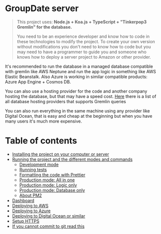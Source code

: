 # GroupDate server

> This project uses: **Node.js + Koa.js + TypeScript + "Tinkerpop3 Gremlin" for the database.**
>
> You need to be an experience developer and know how to code in these technologies to modify the project. To create your own version without modifications you don't need to know how to code but you may need to have a programmer to guide you and someone who knows how to deploy a server project to Amazon or other provider.

It's recommended to run the database in a managed database compatible with gremlin like AWS Neptune and run the app logic in something like AWS Elastic Beanstalk.
Also Azure is working in similar compatible products: Azure App Engine + Cosmos DB.

You can also use a hosting provider for the code and another company hosting the database, but that may have a speed cost. [Here](http://tinkerpop.apache.org/providers.html) there is a list of all database hosting providers that supports Gremlin queries

You can also run everything in the same machine using any provider like Digital Ocean, that is easy and cheap at the beginning but when you have many users it's much more expensive.

# Table of contents

<!--ts-->

-  [Installing the project on your computer or server](readme/installing.md)
-  [Running the project and the different modes and commands](readme/running.md)
   -  [Development mode](readme/running.md#development-mode)
   -  [Running tests](readme/running.md#running-tests)
   -  [Formatting the code with Prettier](readme/running.md#formatting-the-code-with-prettier)
   -  [Production mode: All in one](readme/running.md#production-mode-all-in-one)
   -  [Production mode: Logic only](readme/running.md#production-mode-logic-only-no-database)
   -  [Production mode: Database only](readme/running.md#production-mode-database-only-no-logic)
   -  [About PM2](readme/running.md#about-pm2)
-  [Dashboard](readme/dashboard.md)
-  [Deploying to AWS](readme/deploying-aws.md)
-  [Deploying to Azure](readme/deploying-azure.md)
-  [Deploying to Digital Ocean or similar](readme/deploying-do.md)
-  [Setup HTTPS](readme/setup-https.md)
-  [If you cannot commit to git read this](readme/git-hooks.md)

<!--te-->
